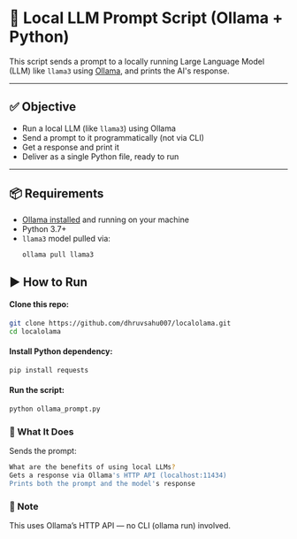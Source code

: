 # 🧠 Local LLM Prompt Script (Ollama + Python)

This script sends a prompt to a locally running Large Language Model (LLM) like `llama3` using [Ollama](https://ollama.com), and prints the AI's response.

---

## ✅ Objective

- Run a local LLM (like `llama3`) using Ollama
- Send a prompt to it programmatically (not via CLI)
- Get a response and print it
- Deliver as a single Python file, ready to run

---

## 📦 Requirements

- [Ollama installed](https://ollama.com/download) and running on your machine
- Python 3.7+
- `llama3` model pulled via:
  ```bash
  ollama pull llama3
  ```
## ▶️ How to Run
#### Clone this repo:
```bash
git clone https://github.com/dhruvsahu007/localolama.git
cd localolama
```
#### Install Python dependency:
```bash
pip install requests
```
#### Run the script:
```bash
python ollama_prompt.py
```

### 🧪 What It Does
Sends the prompt:
```bash
What are the benefits of using local LLMs?
Gets a response via Ollama's HTTP API (localhost:11434)
Prints both the prompt and the model's response
```

### 🛑 Note
This uses Ollama’s HTTP API — no CLI (ollama run) involved.

